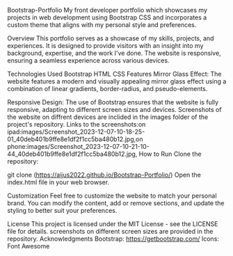  Bootstrap-Portfolio
My front developer portfolio which showcases my projects in web development using Bootstrap CSS and incorporates a custom theme that aligns with my personal style and preferences.

Overview
This portfolio serves as a showcase of my skills, projects, and experiences. It is designed to provide visitors with an insight into my background, expertise, and the work I've done. The website is responsive, ensuring a seamless experience across various devices.

Technologies Used
Bootstrap
HTML
CSS
Features
Mirror Glass Effect: The website features a modern and visually appealing mirror glass effect using a combination of linear gradients, border-radius, and pseudo-elements.

Responsive Design: The use of Bootstrap ensures that the website is fully responsive, adapting to different screen sizes and devices.
Screenshots of the website on diffrent devices are inclided in the images folder of the project's repository. Links to the screenshots:on ipad:images/Screenshot_2023-12-07-10-18-25-01_40deb401b9ffe8e1df2f1cc5ba480b12.jpg,on phone:images/Screenshot_2023-12-07-10-21-10-44_40deb401b9ffe8e1df2f1cc5ba480b12.jpg,
How to Run
Clone the repository:

git clone (https://aijus2022.github.io/Bootstrap-Portfolio/)
Open the index.html file in your web browser.

Customization
Feel free to customize the website to match your personal brand. You can modify the content, add or remove sections, and update the styling to better suit your preferences.

License
This project is licensed under the MIT License - see the LICENSE file for details.
screenshots on different screen sizes are provided in the repository.
Acknowledgments
Bootstrap: https://getbootstrap.com/
Icons: Font Awesome
